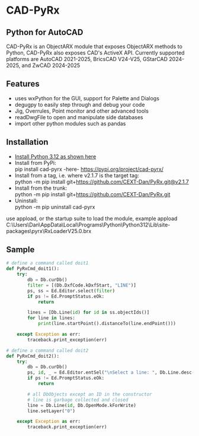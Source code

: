 # CAD-PyRx
## Python for AutoCAD
CAD-PyRx is an ObjectARX module that exposes ObjectARX methods to Python, CAD-PyRx also exposes CAD's ActiveX API.
Currently supported platforms are AutoCAD 2021-2025, BricsCAD V24-V25, GStarCAD 2024-2025, and ZwCAD 2024-2025

## Features
- uses wxPython for the GUI, support for Palette and Dialogs
- degugpy to easily step through and debug your code
- Jig, Overrules, Point monitor and other advanced tools
- readDwgFile to open and manipulate side databases
- import other python modules such as pandas

## Installation

- [Install Python 3.12 as shown here](https://github.com/CEXT-Dan/PyRx/blob/main/READMEINSTALL.md)
- Install from PyPi:<br>
  pip install cad-pyrx   -here- https://pypi.org/project/cad-pyrx/
- Install from a tag, i.e. where v2.1.7 is the target tag:<br>
  python -m pip install git+https://github.com/CEXT-Dan/PyRx.git@v2.1.7
- Install from the trunk:<br>
  python -m pip install git+https://github.com/CEXT-Dan/PyRx.git
- Uninstall:<br>
  python -m pip uninstall cad-pyrx

use appload, or the startup suite to load the module, example
appload C:\Users\Dan\AppData\Local\Programs\Python\Python312\Lib\site-packages\pyrx\RxLoaderV25.0.brx

## Sample 
```Python
# define a command called doit1
def PyRxCmd_doit1():
    try:
        db = Db.curDb()
        filter = [(Db.DxfCode.kDxfStart, "LINE")]
        ps, ss = Ed.Editor.select(filter)
        if ps != Ed.PromptStatus.eOk:
            return

        lines = [Db.Line(id) for id in ss.objectIds()]
        for line in lines:
            print(line.startPoint().distanceTo(line.endPoint()))

    except Exception as err:
        traceback.print_exception(err)

# define a command called doit2
def PyRxCmd_doit2():
    try:
        db = Db.curDb()
        ps, id, _ = Ed.Editor.entSel("\nSelect a line: ", Db.Line.desc())
        if ps != Ed.PromptStatus.eOk:
            return

        # all DbObjects except an ID in the constructor
        # line is garbage collected and closed
        line = Db.Line(id, Db.OpenMode.kForWrite)
        line.setLayer("0")

    except Exception as err:
        traceback.print_exception(err)
```

